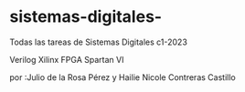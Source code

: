 # sistemas-digitales-

Todas las tareas de Sistemas Digitales
c1-2023

Verilog 
Xilinx FPGA Spartan VI

por :Julio de la Rosa Pérez y 
Hailie Nicole Contreras Castillo 